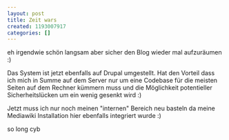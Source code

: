 ```yaml
---
layout: post
title: Zeit wars
created: 1193007917
categories: []
---
```

eh irgendwie schön langsam aber sicher den Blog wieder mal aufzuräumen :)

Das System ist jetzt ebenfalls auf Drupal umgestellt. Hat den Vorteil dass ich mich in Summe auf dem Server nur um eine Codebase für die meisten Seiten auf dem Rechner kümmern muss und die Möglichkeit potentieller Sicherheitslücken um ein wenig gesenkt wird :)

Jetzt muss ich nur noch meinen "internen" Bereich neu basteln da meine Mediawiki Installation hier ebenfalls integriert wurde :)

so long
cyb
